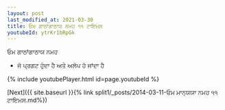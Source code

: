 ```yaml
---
layout: post
last_modified_at: 2021-03-30
title: ਓਮ ਗਾਠਾਂਗਾਠਾਯ ਨਮਹ ੧੧ ਟਾਇਮਸ
youtubeId: ytrKr1bRpGk
---
```

 
 
 ਓਮ ਗਾਠਾਂਗਾਠਾਯ ਨਮਹ  
 
 -  ਜੋ ਪ੍ਰਗਟ ਹੁੰਦਾ ਹੈ ਅਤੇ ਅਲੋਪ ਹੋ ਜਾਂਦਾ ਹੈ 
 
  
 
  
 
 
 
 
 
 


{% include youtubePlayer.html id=page.youtubeId %}
 
[Next]({{ site.baseurl }}{% link  split1/_posts/2014-03-11-ਓਮ ਮਾਨ੍ਯਯਾ ਨਮਹ ੧੧ ਟਾਇਮਸ.md%})
 
